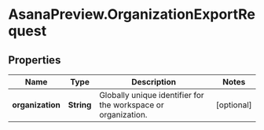 # AsanaPreview.OrganizationExportRequest

## Properties

Name | Type | Description | Notes
------------ | ------------- | ------------- | -------------
**organization** | **String** | Globally unique identifier for the workspace or organization. | [optional] 


